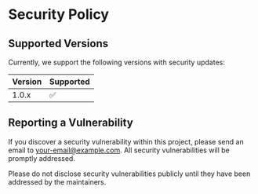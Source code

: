 # Security Policy

## Supported Versions

Currently, we support the following versions with security updates:

| Version | Supported          |
| ------- | ------------------ |
| 1.0.x   | :white_check_mark: |

## Reporting a Vulnerability

If you discover a security vulnerability within this project, please send an email to [your-email@example.com](mailto:your-email@example.com). All security vulnerabilities will be promptly addressed.

Please do not disclose security vulnerabilities publicly until they have been addressed by the maintainers.
